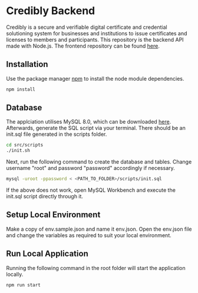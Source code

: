 # Credibly Backend

Credibly is a secure and verifiable digital certificate and credential solutioning system for businesses and institutions to issue certificates and licenses to members and participants. This repository is the backend API made with Node.js. The frontend repository can be found [here](https://github.com/joannang/credibly-fe).

## Installation

Use the package manager [npm](https://www.npmjs.com/) to install the node module dependencies.

```bash
npm install
```

## Database

The applciation utilises MySQL 8.0, which can be downloaded [here](https://dev.mysql.com/downloads/windows/installer/8.0.html). Afterwards, generate the SQL script via your terminal. There should be an init.sql file generated in the scripts folder.

```bash
cd src/scripts
./init.sh
```

Next, run the following command to create the database and tables. Change username "root" and password "password" accordingly if necessary.

```bash
mysql -uroot -ppassword < <PATH_TO_FOLDER>/scripts/init.sql
```

If the above does not work, open MySQL Workbench and execute the init.sql script directly through it. 

## Setup Local Environment

Make a copy of env.sample.json and name it env.json. Open the env.json file and change the variables as required to suit your local environment.

## Run Local Application

Running the following command in the root folder will start the application locally.

```bash
npm run start
```
